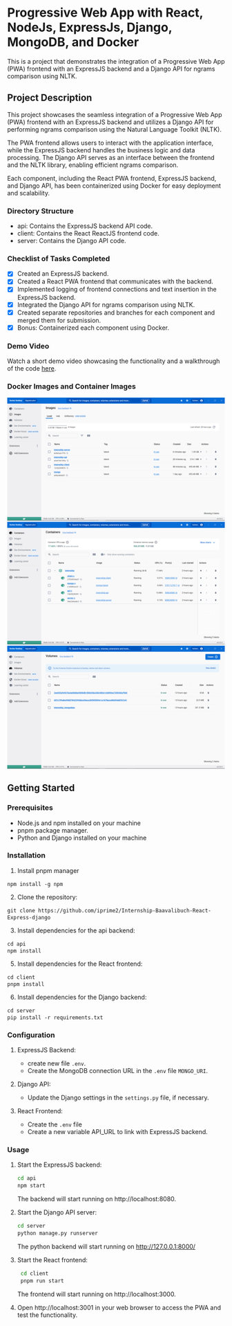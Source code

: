 # Progressive Web App with React, NodeJs, ExpressJs, Django, MongoDB, and Docker 

This is a project that demonstrates the integration of a Progressive Web App (PWA) frontend with an ExpressJS backend and a Django API for ngrams comparison using NLTK.

## Project Description

This project showcases the seamless integration of a Progressive Web App (PWA) frontend with an ExpressJS backend and utilizes a Django API for performing ngrams comparison using the Natural Language Toolkit (NLTK).

The PWA frontend allows users to interact with the application interface, while the ExpressJS backend handles the business logic and data processing. The Django API serves as an interface between the frontend and the NLTK library, enabling efficient ngrams comparison.

Each component, including the React PWA frontend, ExpressJS backend, and Django API, has been containerized using Docker for easy deployment and scalability.


### Directory Structure
  - api: Contains the ExpressJS backend API code.
  - client: Contains the React ReactJS frontend code.
  - server: Contains the Django API code.

### Checklist of Tasks Completed

  - [x] Created an ExpressJS backend.
  - [x] Created a React PWA frontend that communicates with the backend.
  - [x] Implemented logging of frontend connections and text insertion in the ExpressJS backend.
  - [x] Integrated the Django API for ngrams comparison using NLTK.
  - [x] Created separate repositories and branches for each component and merged them for submission.
  - [x] Bonus: Containerized each component using Docker.

### Demo Video

Watch a short demo video showcasing the functionality and a walkthrough of the code [here](insert-link-to-video).

### Docker Images and Container Images

![Screenshot](docker1.png)
![Screenshot](docker2.png)
![Screenshot](docker3.png)


## Getting Started

### Prerequisites

- Node.js and npm installed on your machine
- pnpm package manager. 
- Python and Django installed on your machine

### Installation

  1. Install pnpm manager
  ```shell
  npm install -g npm
  ```
  
  2. Clone the repository:
  
  ```shell
  git clone https://github.com/iprime2/Internship-Baavalibuch-React-Express-django
  ```
  
  3. Install dependencies for the api backend:
  
  ```shell
  cd api
  npm install
  ```
  
  5. Install dependencies for the React frontend:
  
  ```shell
  cd client
  pnpm install
  ```
  
  6. Install dependencies for the Django backend:
  
  ```shell
  cd server
  pip install -r requirements.txt
  ```

### Configuration

  1. ExpressJS Backend:
     - create new file `.env`.
     - Create the MongoDB connection URL in the `.env` file `MONGO_URI`.
  
  2. Django API:
     - Update the Django settings in the `settings.py` file, if necessary.
  
  3. React Frontend:
     - Create the `.env` file
     - Create a new variable API_URL to link with ExpressJS backend.

### Usage
  1. Start the ExpressJS backend:

     ```bash
     cd api
     npm start
     ```
     
      The backend will start running on http://localhost:8080.

  2. Start the Django API server:

      ```bash
      cd server
      python manage.py runserver
      ```
      
      The python backend will start running on http://127.0.0.1:8000/

  4. Start the React frontend:

     ```bash
      cd client
      pnpm run start
     ```
     
      The frontend will start running on http://localhost:3000.

  5. Open http://localhost:3001 in your web browser to access the PWA and test the functionality.
  
    
  
  
